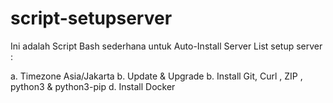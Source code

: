 # script-setupserver

Ini adalah Script Bash sederhana untuk Auto-Install Server
List setup server :

a. Timezone Asia/Jakarta
b. Update & Upgrade
b. Install Git, Curl , ZIP , python3 & python3-pip
d. Install Docker
